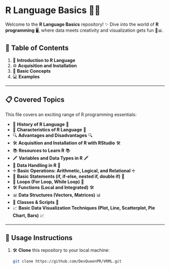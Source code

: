# R Language Basics 🌟🐍

Welcome to the **R Language Basics** repository! ✨ Dive into the world of **R programming** 🖥️, where data meets creativity and visualization gets fun 🎨📊.

## 🚀 Table of Contents
1. 🎉 **Introduction to R Language**
2. ⚙️ **Acquisition and Installation**
3. 📖 **Basic Concepts**
4. 💻 **Examples**

---

## 📋 Covered Topics

This file covers an exciting range of R programming essentials:

- 📜 **History of R Language** 📜
- 🌟 **Characteristics of R Language** 🌟
- 🔍 **Advantages and Disadvantages** 🔍
- 🛠️ **Acquisition and Installation of R with RStudio** 🛠️
- 📚 **Resources to Learn R** 📚
- 🖍️ **Variables and Data Types in R** 🖍️
- 📂 **Data Handling in R** 📂
- ➗ **Basic Operations: Arithmetic, Logical, and Relational** ➗
- 🧠 **Basic Statements (if, if-else, nested if, double if)** 🧠
- 🔁 **Loops (For Loop, While Loop)** 🔁
- 🛠️ **Functions (Local and Integrated)** 🛠️
- 📊 **Data Structures (Vectors, Matrices)** 📊
- 💾 **Classes & Scripts** 💾
- 📈 **Basic Data Visualization Techniques (Plot, Line, Scatterplot, Pie Chart, Bars)** 📈

---

## 📂 Usage Instructions

1. 🛠️ **Clone** this repository to your local machine:
   ```bash
   git clone https://github.com/DevQueenPR/VRML.git
